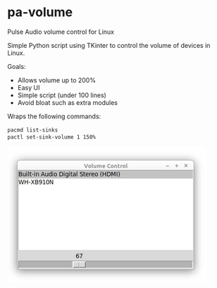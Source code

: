 # pa-volume
Pulse Audio volume control for Linux

Simple Python script using TKinter to control the volume of devices in Linux.

Goals:
- Allows volume up to 200%
- Easy UI
- Simple script (under 100 lines)
- Avoid bloat such as extra modules

Wraps the following commands:
```
pacmd list-sinks
pactl set-sink-volume 1 150%
```

![Screenshot](pa-volume.png)

